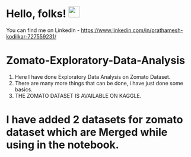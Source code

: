 # Hello, folks! <img src="https://raw.githubusercontent.com/MartinHeinz/MartinHeinz/master/wave.gif" width="30px">
You can find me on LinkedIn - https://www.linkedin.com/in/prathamesh-kodilkar-727559231/
# Zomato-Exploratory-Data-Analysis
1. Here I have done Exploratory Data Analysis on Zomato Dataset.
2. There are many more things that can be done, i have just done some basics.
3. THE ZOMATO DATASET IS AVAILABLE ON KAGGLE.
# I have added 2 datasets for zomato dataset which are Merged while using in the notebook.
